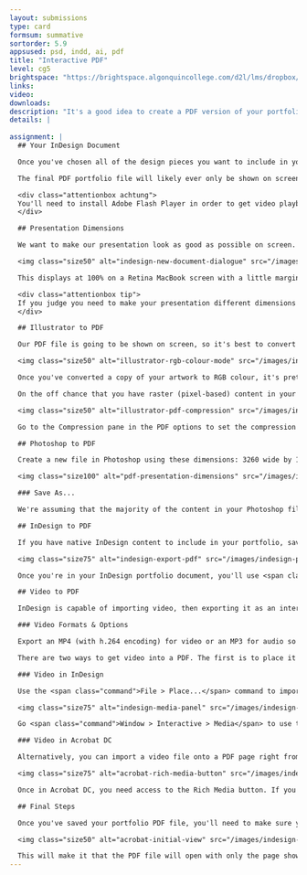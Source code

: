 ```yaml
---
layout: submissions
type: card
formsum: summative
sortorder: 5.9
appsused: psd, indd, ai, pdf
title: "Interactive PDF"
level: cg5
brightspace: "https://brightspace.algonquincollege.com/d2l/lms/dropbox/user/folder_submit_files.d2l?db=86526&grpid=0&isprv=0&bp=0&ou=92682"
links: 
video: 
downloads: 
description: "It's a good idea to create a PDF version of your portfolio in case you need to present it without an internet connection. This is a local, dependable, self-contained multimedia portfolio that will never fail you."
details: |
  
assignment: |
  ## Your InDesign Document

  Once you've chosen all of the design pieces you want to include in your portfolio, you'll need to save them each as separate PDF files. Those PDFs will be imported into InDesign. The InDesign document will be saved as an interactive PDF file.

  The final PDF portfolio file will likely ever only be shown on screen, but it could also be printed for an employment record. We'll ensure the quality is good enough for both intents.

  <div class="attentionbox achtung">
  You'll need to install Adobe Flash Player in order to get video playback in a PDF file opened in Adobe Acrobat DC. <a href="https://helpx.adobe.com/acrobat/using/flash-player-needed-acrobat-reader.html" title="Download Flash Player for Mac" target="_blank">Download Flash Player for Mac</a>.
  </div>

  ## Presentation Dimensions

  We want to make our presentation look as good as possible on screen. Happily, a majority of users in our little design bubble use MacBook Pros with Retina screens. I know you do, at least. If you are displaying your portfolio on your Retina laptop, these are good dimensions to use: 3260 pixels wide by 1830 pixels tall. You can actually create your InDesign document at these dimensions.

  <img class="size50" alt="indesign-new-document-dialogue" src="/images/indesign-pdf-portfolio/indesign-new-document-dialogue.jpg">

  This displays at 100% on a Retina MacBook screen with a little margin around the perimeter.

  <div class="attentionbox tip">
  If you judge you need to make your presentation different dimensions than these, you're free to do so.
  </div>

  ## Illustrator to PDF

  Our PDF file is going to be shown on screen, so it's best to convert the file to RGB mode in Illustrator. We do this in Illustrator because if we let the <i>Save As PDF</i> process do the colour conversion, we may get unexpected results. Before converting colours, save a copy of your file. Don't convert your original artwork.

  <img class="size50" alt="illustrator-rgb-colour-mode" src="/images/indesign-pdf-portfolio/illustrator-rgb-colour-mode.jpg">

  Once you've converted a copy of your artwork to RGB colour, it's pretty straightforward to go from Illustrator to PDF. You can use a simple <span class="command">Save A Copy...</span> command. That's ⌥-⌘-S. Select the <span class="command">Smallest File Size</span> preset.

  On the off chance that you have raster (pixel-based) content in your Illustrator file, you need to ensure that it doesn't get downsampled too much. Today's monitors are so high resolution, a 72ppi image will look small or pixelated on screen. Keep in mind that the 5K iMac's screen has a density of 218 ppi!

  <img class="size50" alt="illustrator-pdf-compression" src="/images/indesign-pdf-portfolio/illustrator-pdf-compression.jpg">

  Go to the Compression pane in the PDF options to set the compression to 300ppi. This will increase your file size, but it will display well on screen. These compression settings are only relevant if you have raster content in your file. That can include a drop shadow effect and the like.

  ## Photoshop to PDF

  Create a new file in Photoshop using these dimensions: 3260 wide by 1830 tall in RGB. Resolution is irrelevant. This is mostly for on-screen use.

  <img class="size100" alt="pdf-presentation-dimensions" src="/images/indesign-pdf-portfolio/pdf-presentation-dimensions.jpg">

  ### Save As...

  We're assuming that the majority of the content in your Photoshop files is raster. Merge your layers onto one using <span class="command">Shift-⌘-E</span>. Transparency is okay. As long as you don't have multiple layers in your file. Save out your file as a native Photoshop file (.psd). You can get this into your InDesign portfolio document with a regular <span class="command">File > Place...</span>

  ## InDesign to PDF

  If you have native InDesign content to include in your portfolio, save the pages as a PDF file. You'll place those PDFs back in your portfolio InDesign document. When saving them as PDF, you can use the default Interactive PDF preset.

  <img class="size75" alt="indesign-export-pdf" src="/images/indesign-pdf-portfolio/indesign-export-pdf.jpg">

  Once you're in your InDesign portfolio document, you'll use <span class="command">File > Place...</span> to import the PDF.

  ## Video to PDF

  InDesign is capable of importing video, then exporting it as an interactive PDF file. It imports a video file just like a regular image. You use <span class="command">File > Place...</span> to import it into the document. Either click or click and drag to size the video on the page.

  ### Video Formats & Options

  Export an MP4 (with h.264 encoding) for video or an MP3 for audio so that it plays properly in your interactivec PDF file.

  There are two ways to get video into a PDF. The first is to place it like an image in InDesign. The second is to place it in a PDF file using the media tools in Acrobat DC.

  ### Video in InDesign

  Use the <span class="command">File > Place...</span> command to import the video on an InDesign page.

  <img class="size75" alt="indesign-media-panel" src="/images/indesign-pdf-portfolio/indesign-media-panel.jpg">

  Go <span class="command">Window > Interactive > Media</span> to use the Media panel to preview the file. You can also change its settings from that panel. I suggest choosing an appropriate poster frame for your video so it looks good while it's not playing. You can even load a custom graphic as a poster frame, if you wish to.

  ### Video in Acrobat DC

  Alternatively, you can import a video file onto a PDF page right from Acrobat DC. You'll need a blank page. So when you're in InDesign, create a new empty page where you plan to place a video file.

  <img class="size75" alt="acrobat-rich-media-button" src="/images/indesign-pdf-portfolio/acrobat-rich-media-button.jpg">

  Once in Acrobat DC, you need access to the Rich Media button. If you don't see it in the sidebar, click on the Tools tab. Drag the Rich Media button to the sidebar. To add a video, simply drag with the Add Video tool on the page.

  ## Final Steps

  Once you've saved your portfolio PDF file, you'll need to make sure your presentation is simple. In Acroabt, go <span class="command">File > Properties...</span>. Click on the <span class="command">Initial View</span> tab.

  <img class="size50" alt="acrobat-initial-view" src="/images/indesign-pdf-portfolio/acrobat-initial-view.jpg">

  This will make it that the PDF file will open with only the page showing and no sidebars. The Page Layout setting will display only full pages. It makes it that you don't see a partial page as you scroll. It's not advisable to use the full screen settings here. We don't want the file to open full screen for other users you share the PDF with. To enter full screen yourself, you simply need to use <span class="command">⌘-L</span>.
---
```

